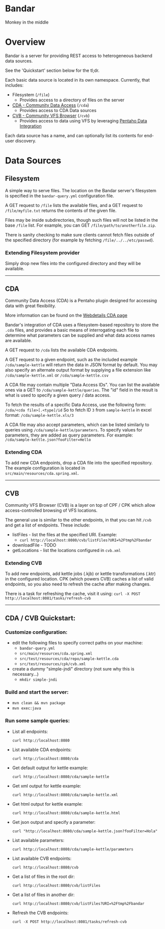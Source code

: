Bandar
======

Monkey in the middle


Overview
========

Bandar is a server for providing REST access to heterogeneous backend data
sources.

See the 'Quickstart' section below for the tl;dr.

Each basic data source is located in its own namespace. Currently, that
includes:

- Filesystem (`/file`)
  - Provides access to a directory of files on the server
- [CDA - Community Data Access](https://github.com/webdetails/cda) (`/cda`)
  - Provides access to CDA Data sources
- [CVB - Community VFS Browser](https://github.com/webdetails/cvb) (`/cvb`)
  - Provides access to data using VFS by leveraging
    [Pentaho Data Integration](http://kettle.pentaho.com/)

Each data source has a name, and can optionally list its contents for end-user
discovery.

Data Sources
============

Filesystem
----------

A simple way to serve files.  The location on the Bandar server's filesystem is
specified in the `bandar-query.yml` configuration file.

A GET request to `/file` lists the available files, and a GET request to
`/file/myfile.txt` returns the contents of the given file.

Files may be inside subdirectories, though such files will not be listed in the
base `/file` list.  For example, you can GET `/file/path/to/anotherfile.zip`.

There is sanity checking to make sure clients cannot fetch files outside of
the specified directory (for example by fetching `/file/../../etc/passwd`).

### Extending Filesystem provider
Simply drop new files into the configured directory and they will be available.

----

CDA
---

Community Data Access (CDA) is a Pentaho plugin designed for accessing data
with great flexibility.

More information can be found on the [Webdetails CDA page](http://www.webdetails.pt/ctools/cda.html)

Bandar's integration of CDA uses a filesystem-based repository to store the
`.cda` files, and provides a basic means of interrogating each file to
determine what parameters can be supplied and what data access names are
available.

A GET request to `/cda` lists the available CDA endpoints.

A GET request to a given endpoint, such as the included example
`/cda/sample-kettle` will return the data in JSON format by default.  You may
also specify an alternate output format by supplying a file extension like
`/cda/sample-kettle.xml` or `/cda/sample-kettle.csv`

A CDA file may contain multiple "Data Access IDs".  You can list the available
ones via a GET to `/cda/sample-kettle/queries`.  The "id" field in the result
is what is used to specify a given query / data access.

To fetch the results of a specific Data Access, use the following form:
`/cda/<cda file>[.<type]/id`
So to fetch ID `3` from `sample-kettle` in excel format:
`/cda/sample-kettle.xls/3`

A CDA file may also accept parameters, which can be listed similarly to queries
using `/cda/sample-kettle/parameters`.  To specify values for parameters, they
are added as query parameters.  For example:
`/cda/sample-kettle.json?fooFilter=Hello`

### Extending CDA
To add new CDA endpoints, drop a CDA file into the specified repository.
The example configuration is located in `src/main/resources/cda.spring.xml`.

----

CVB
---

Community VFS Browser (CVB) is a layer on top of CPF / CPK which allow
access-controlled browsing of VFS locations.

The general use is similar to the other endpoints, in that you can hit `/cvb`
and get a list of endpoints. These include:
- listFiles - list the files at the specified URI. Example:
  - `curl http://localhost:8080/cvb/listFiles?URI=%2Ftmp%2Fbandar`
- downloadFile - TODO
- getLocations - list the locations configured in `cvb.xml`

### Extending CVB
To add new endpoints, add kettle jobs (.kjb) or kettle transformations
(.ktr) in the configured location. CPK (which powers CVB) caches a list of
valid endpoints, so you also need to refresh the cache after making changes.

There is a task for refreshing the cache, visit it using:
`curl -X POST http://localhost:8081/tasks/refresh-cvb`

----


CDA / CVB Quickstart:
---------------------

### Customize configuration:
  - edit the following files to specify correct paths on your machine:
    - `bandar-query.yml`
    - `src/main/resources/cda.spring.xml`
    - `src/test/resources/cda/repo/sample-kettle.cda`
    - `src/test/resources/cpk/cvb.xml`
  - create a dummy "simple-jndi" directory (not sure why this is necessary...)
    - `mkdir simple-jndi`

### Build and start the server:
  - `mvn clean && mvn package`
  - `mvn exec:java`

### Run some sample queries:
- List all endpoints:

  `curl http://localhost:8080`

- List available CDA endpoints:

  `curl http://localhost:8080/cda`

- Get default output for kettle example:

  `curl http://localhost:8080/cda/sample-kettle`

- Get xml output for kettle example:

  `curl http://localhost:8080/cda/sample-kettle.xml`

- Get html output for kettle example:

  `curl http://localhost:8080/cda/sample-kettle.html`

- Get json output and specify a parameter:

  `curl "http://localhost:8080/cda/sample-kettle.json?fooFilter=Hola"`

- List available parameters:

  `curl http://localhost:8080/cda/sample-kettle/parameters`

- List available CVB endpoints:

  `curl http://localhost:8080/cvb`

- Get a list of files in the root dir:

  `curl http://localhost:8080/cvb/listFiles`

- Get a list of files in another dir:

  `curl http://localhost:8080/cvb/listFiles?URI=%2Ftmp%2Fbandar`

- Refresh the CVB endpoints:

  `curl -X POST http://localhost:8081/tasks/refresh-cvb`

